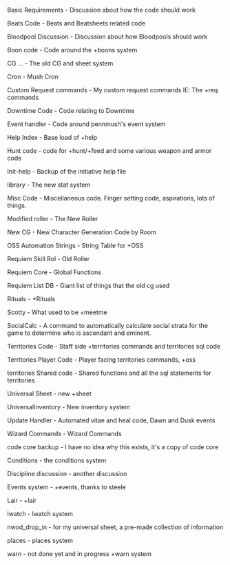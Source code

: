 Basic Requirements - Discussion about how the code should work

Beats Code - Beats and Beatsheets related code

Bloodpool Discussion - Discussion about how Bloodpools should work

Boon code - Code around the +boons system

CG ... - The old CG and sheet system

Cron - Mush Cron

Custom Request commands - My custom request commands IE: The +req commands

Downtime Code - Code relating to Downtime

Event handler - Code around pennmush's event system

Help Index - Base load of +help

Hunt code - code for +hunt/+feed and some various weapon and armor code

Init-help - Backup of the initiative help file

library - The new stat system

Misc Code - Miscellaneous code. Finger setting code, aspirations, lots of things.

Modified roller - The New Roller

New CG - New Character Generation Code by Room

OSS Automation Strings - String Table for +OSS

Requiem Skill Rol - Old Roller

Requiem Core - Global Functions

Requiem List DB - Giant list of things that the old cg used

Rituals - +Rituals

Scotty - What used to be +meetme

SocialCalc - A command to automatically calculate social strata for the game to determine who is ascendant and eminent.

Territories Code - Staff side +territories commands and territories sql code

Territories Player Code - Player facing territories commands, +oss

territories Shared code - Shared functions and all the sql statements for territories

Universal Sheet - new +sheet

UniversalInventory - New inventory system

Update Handler - Automated vitae and heal code, Dawn and Dusk events

Wizard Commands - Wizard Commands

code core backup - I have no idea why this exists, it's a copy of code core

Conditions - the conditions system

Discipline discussion - another discussion

Events system - +events, thanks to steele

Lair - +lair

lwatch - lwatch system

nwod_drop_in - for my universal sheet, a pre-made collection of information

places - places system

warn - not done yet and in progress +warn system

